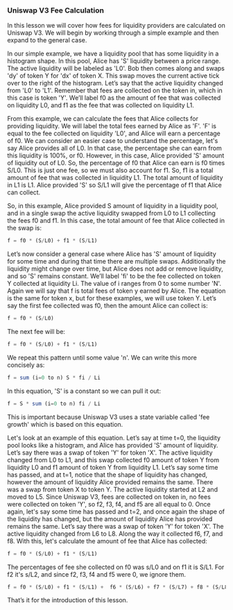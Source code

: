 ### Uniswap V3 Fee Calculation

In this lesson we will cover how fees for liquidity providers are calculated on Uniswap V3. We will begin by working through a simple example and then expand to the general case. 

In our simple example, we have a liquidity pool that has some liquidity in a histogram shape. In this pool, Alice has 'S' liquidity between a price range. The active liquidity will be labeled as 'L0'. Bob then comes along and swaps 'dy' of token Y for 'dx' of token X. This swap moves the current active tick over to the right of the histogram. Let’s say that the active liquidity changed from 'L0' to 'L1'. Remember that fees are collected on the token in, which in this case is token 'Y'. We’ll label f0 as the amount of fee that was collected on liquidity L0, and f1 as the fee that was collected on liquidity L1.

From this example, we can calculate the fees that Alice collects for providing liquidity. We will label the total fees earned by Alice as 'F'. 'F' is equal to the fee collected on liquidity 'L0', and Alice will earn a percentage of f0. We can consider an easier case to understand the percentage, let's say Alice provides all of L0. In that case, the percentage she can earn from this liquidity is 100%, or f0. However, in this case, Alice provided 'S' amount of liquidity out of L0. So, the percentage of f0 that Alice can earn is f0 times S/L0. This is just one fee, so we must also account for f1. So, f1 is a total amount of fee that was collected in liquidity L1. The total amount of liquidity in L1 is L1. Alice provided 'S' so S/L1 will give the percentage of f1 that Alice can collect.

So, in this example, Alice provided S amount of liquidity in a liquidity pool, and in a single swap the active liquidity swapped from L0 to L1 collecting the fees f0 and f1. In this case, the total amount of fee that Alice collected in the swap is:
```javascript
f = f0 * (S/L0) + f1 * (S/L1)
```

Let’s now consider a general case where Alice has 'S' amount of liquidity for some time and during that time there are multiple swaps. Additionally the liquidity might change over time, but Alice does not add or remove liquidity, and so 'S' remains constant. We’ll label 'fi' to be the fee collected on token Y collected at liquidity Li. The value of i ranges from 0 to some number 'N'. Again we will say that f is total fees of token y earned by Alice. The equation is the same for token x, but for these examples, we will use token Y.
Let’s say the first fee collected was f0, then the amount Alice can collect is:
```javascript
f = f0 * (S/L0)
```
The next fee will be:
```javascript
f = f0 * (S/L0) + f1 * (S/L1)
```
We repeat this pattern until some value 'n'. We can write this more concisely as:
```javascript
f = sum (i=0 to n) S * fi / Li
```
In this equation, 'S' is a constant so we can pull it out:
```javascript
f = S * sum (i=0 to n) fi / Li
```
This is important because Uniswap V3 uses a state variable called 'fee growth' which is based on this equation.

Let's look at an example of this equation. Let’s say at time t=0, the liquidity pool looks like a histogram, and Alice has provided 'S' amount of liquidity. Let’s say there was a swap of token 'Y' for token 'X'. The active liquidity changed from L0 to L1, and this swap collected f0 amount of token Y from liquidity L0 and f1 amount of token Y from liquidity L1. Let’s say some time has passed, and at t=1, notice that the shape of liquidity has changed, however the amount of liquidity Alice provided remains the same. There was a swap from token X to token Y. The active liquidity started at L2 and moved to L5. Since Uniswap V3, fees are collected on token in, no fees were collected on token 'Y', so f2, f3, f4, and f5 are all equal to 0. Once again, let's say some time has passed and t=2, and once again the shape of the liquidity has changed, but the amount of liquidity Alice has provided remains the same. Let’s say there was a swap of token 'Y' for token 'X'. The active liquidity changed from L6 to L8. Along the way it collected f6, f7, and f8. With this, let's calculate the amount of fee that Alice has collected:
```javascript
f = f0 * (S/L0) + f1 * (S/L1)
```
The percentages of fee she collected on f0 was s/L0 and on f1 it is S/L1. For f2 it's s/L2, and since f2, f3, f4 and f5 were 0, we ignore them.
```javascript
f = f0 * (S/L0) + f1 * (S/L1) +  f6 * (S/L6) + f7 * (S/L7) + f8 * (S/L8)
```
That’s it for the introduction of this lesson.
